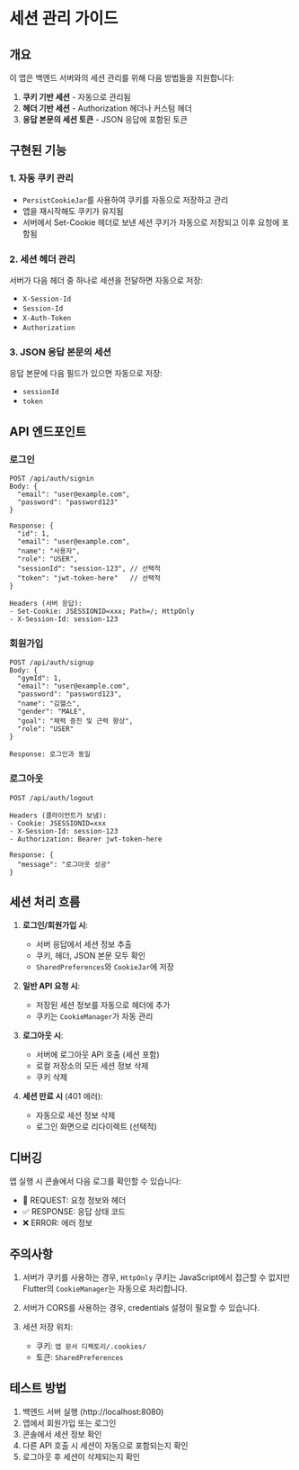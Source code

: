 # 세션 관리 가이드

## 개요
이 앱은 백엔드 서버와의 세션 관리를 위해 다음 방법들을 지원합니다:
1. **쿠키 기반 세션** - 자동으로 관리됨
2. **헤더 기반 세션** - Authorization 헤더나 커스텀 헤더
3. **응답 본문의 세션 토큰** - JSON 응답에 포함된 토큰

## 구현된 기능

### 1. 자동 쿠키 관리
- `PersistCookieJar`를 사용하여 쿠키를 자동으로 저장하고 관리
- 앱을 재시작해도 쿠키가 유지됨
- 서버에서 Set-Cookie 헤더로 보낸 세션 쿠키가 자동으로 저장되고 이후 요청에 포함됨

### 2. 세션 헤더 관리
서버가 다음 헤더 중 하나로 세션을 전달하면 자동으로 저장:
- `X-Session-Id`
- `Session-Id`
- `X-Auth-Token`
- `Authorization`

### 3. JSON 응답 본문의 세션
응답 본문에 다음 필드가 있으면 자동으로 저장:
- `sessionId`
- `token`

## API 엔드포인트

### 로그인
```
POST /api/auth/signin
Body: {
  "email": "user@example.com",
  "password": "password123"
}

Response: {
  "id": 1,
  "email": "user@example.com",
  "name": "사용자",
  "role": "USER",
  "sessionId": "session-123", // 선택적
  "token": "jwt-token-here"   // 선택적
}

Headers (서버 응답):
- Set-Cookie: JSESSIONID=xxx; Path=/; HttpOnly
- X-Session-Id: session-123
```

### 회원가입
```
POST /api/auth/signup
Body: {
  "gymId": 1,
  "email": "user@example.com",
  "password": "password123",
  "name": "김헬스",
  "gender": "MALE",
  "goal": "체력 증진 및 근력 향상",
  "role": "USER"
}

Response: 로그인과 동일
```

### 로그아웃
```
POST /api/auth/logout

Headers (클라이언트가 보냄):
- Cookie: JSESSIONID=xxx
- X-Session-Id: session-123
- Authorization: Bearer jwt-token-here

Response: {
  "message": "로그아웃 성공"
}
```

## 세션 처리 흐름

1. **로그인/회원가입 시**:
   - 서버 응답에서 세션 정보 추출
   - 쿠키, 헤더, JSON 본문 모두 확인
   - `SharedPreferences`와 `CookieJar`에 저장

2. **일반 API 요청 시**:
   - 저장된 세션 정보를 자동으로 헤더에 추가
   - 쿠키는 `CookieManager`가 자동 관리

3. **로그아웃 시**:
   - 서버에 로그아웃 API 호출 (세션 포함)
   - 로컬 저장소의 모든 세션 정보 삭제
   - 쿠키 삭제

4. **세션 만료 시** (401 에러):
   - 자동으로 세션 정보 삭제
   - 로그인 화면으로 리다이렉트 (선택적)

## 디버깅

앱 실행 시 콘솔에서 다음 로그를 확인할 수 있습니다:
- 🚀 REQUEST: 요청 정보와 헤더
- ✅ RESPONSE: 응답 상태 코드
- ❌ ERROR: 에러 정보

## 주의사항

1. 서버가 쿠키를 사용하는 경우, `HttpOnly` 쿠키는 JavaScript에서 접근할 수 없지만 Flutter의 `CookieManager`는 자동으로 처리합니다.

2. 서버가 CORS를 사용하는 경우, credentials 설정이 필요할 수 있습니다.

3. 세션 저장 위치:
   - 쿠키: `앱 문서 디렉토리/.cookies/`
   - 토큰: `SharedPreferences`

## 테스트 방법

1. 백엔드 서버 실행 (http://localhost:8080)
2. 앱에서 회원가입 또는 로그인
3. 콘솔에서 세션 정보 확인
4. 다른 API 호출 시 세션이 자동으로 포함되는지 확인
5. 로그아웃 후 세션이 삭제되는지 확인